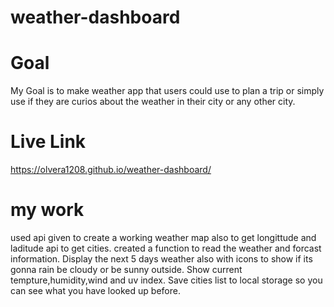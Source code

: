 # weather-dashboard

 # Goal
 My Goal is to make weather app that users could use to plan a trip or simply use if they are curios about the weather in their city or any other city.

# Live Link
https://olvera1208.github.io/weather-dashboard/

# my work 
used api given to create a working weather map also to get longittude and laditude api to get cities.
created a function to read the weather and forcast information.
Display the next 5 days weather also with icons to show if its gonna rain be cloudy or be sunny outside.
Show current tempture,humidity,wind and uv index.
Save cities list to local storage so you can see what you have looked up before.